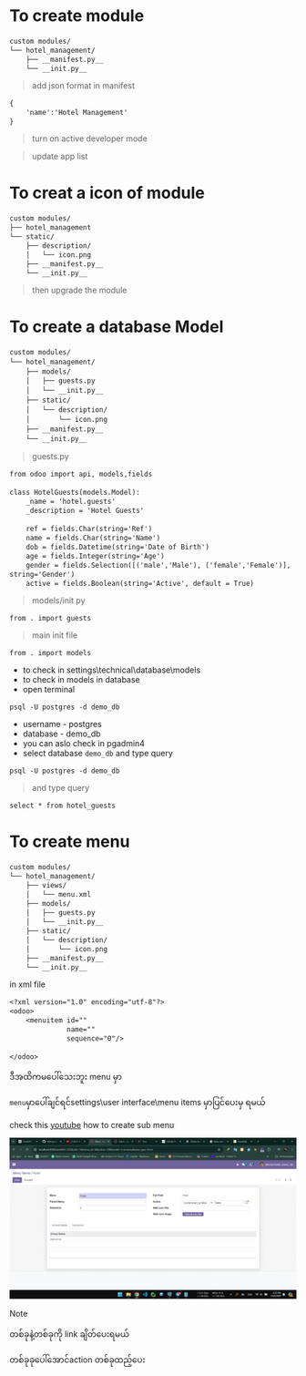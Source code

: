 # To create module

```
custom modules/
└── hotel_management/
    ├── __manifest.py__
    └── __init.py__
```
> add json format in manifest
```
{
    'name':'Hotel Management'
}
```

> turn on active developer mode

> update app list

# To creat a icon of module 
```
custom modules/
├── hotel_management
└── static/
    ├── description/
    │   └── icon.png
    ├── __manifest.py__
    └── __init.py__
```
> then upgrade the module


# To create a database Model
```sh
custom modules/
└── hotel_management/
    ├── models/
    │   ├── guests.py
    │   └── __init.py__
    ├── static/
    │   └── description/
    │       └── icon.png
    ├── __manifest.py__
    └── __init.py__
```
>guests.py

```
from odoo import api, models,fields

class HotelGuests(models.Model):
    _name = 'hotel.guests'
    _description = 'Hotel Guests'

    ref = fields.Char(string='Ref')
    name = fields.Char(string='Name')
    dob = fields.Datetime(string='Date of Birth')
    age = fields.Integer(string='Age')
    gender = fields.Selection([('male','Male'), ('female','Female')], string='Gender')
    active = fields.Boolean(string='Active', default = True)
```
>models/init py
```
from . import guests
```

>main init file
```
from . import models
```
- to check in settings\technical\database\models
- to check in models in database
- open terminal
```
psql -U postgres -d demo_db
```
- username - postgres
- database - demo_db
- you can aslo check in pgadmin4
- select database `demo_db` and type query 
```
psql -U postgres -d demo_db
```
>and type query
```
select * from hotel_guests
```
# To create menu
```
custom modules/
└── hotel_management/
    ├── views/
    │   └── menu.xml
    ├── models/
    │   ├── guests.py
    │   └── __init.py__
    ├── static/
    │   └── description/
    │       └── icon.png
    ├── __manifest.py__
    └── __init.py__
```    
in xml file 
```
<?xml version="1.0" encoding="utf-8"?>
<odoo>
    <menuitem id=""
              name=""
              sequence="0"/>

</odoo>
```
ဒီအထိကမပေါ်သေးဘူး  menu မှာ 

`menu`မှာပေါ်ချင်ရင်settings\user interface\menu items မှာပြင်ပေးမှ ရမယ်

check this [youtube](https://www.youtube.com/watch?v=jdsP7RQ-8Hs&list=PLqRRLx0cl0hoZM788LH5M8q7KhiXPyuVU&index=7) how to create sub menu

![logo](https://github.com/Khangurai/odoo_Tuto2024/blob/main/assests/1.png)

>[!NOTE]
>တစ်ခုနဲ့တစ်ခုကို link ချိတ်ပေးရမယ်
>
>တစ်ခုခုပေါ်အောင်action တစ်ခုထည့်ပေး

    
